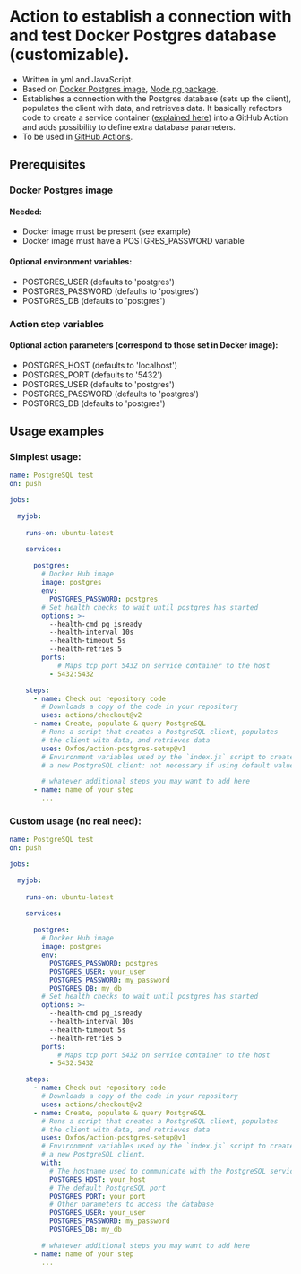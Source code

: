 # Action to establish a connection with and test Docker Postgres database (customizable).

- Written in yml and JavaScript.
- Based on [Docker Postgres image](https://hub.docker.com/_/postgres), [Node pg package](https://node-postgres.com/).
- Establishes a connection with the Postgres database (sets up the client), populates the client with data, and retrieves data. It basically refactors code to create a service container ([explained here](https://help.github.com/en/actions/configuring-and-managing-workflows/creating-postgresql-service-containers#running-jobs-directly-on-the-runner-machine)) into a GitHub Action and adds possibility to define extra database parameters.
- To be used in [GitHub Actions](https://github.com/features/actions).

## Prerequisites

### Docker Postgres image
#### Needed:
- Docker image must be present (see example)
- Docker image must have a POSTGRES_PASSWORD variable
#### Optional environment variables:
- POSTGRES_USER (defaults to 'postgres')
- POSTGRES_PASSWORD (defaults to 'postgres')
- POSTGRES_DB (defaults to 'postgres')

### Action step variables
#### Optional action parameters (correspond to those set in Docker image):
- POSTGRES_HOST (defaults to 'localhost')
- POSTGRES_PORT (defaults to '5432')
- POSTGRES_USER (defaults to 'postgres')
- POSTGRES_PASSWORD (defaults to 'postgres')
- POSTGRES_DB (defaults to 'postgres')

## Usage examples

### Simplest usage:

```yml
name: PostgreSQL test
on: push

jobs:

  myjob:
    
    runs-on: ubuntu-latest

    services:
    
      postgres:
        # Docker Hub image
        image: postgres
        env:
          POSTGRES_PASSWORD: postgres
        # Set health checks to wait until postgres has started
        options: >-
          --health-cmd pg_isready
          --health-interval 10s
          --health-timeout 5s
          --health-retries 5
        ports:
            # Maps tcp port 5432 on service container to the host
          - 5432:5432

    steps:
      - name: Check out repository code
        # Downloads a copy of the code in your repository
        uses: actions/checkout@v2
      - name: Create, populate & query PostgreSQL
        # Runs a script that creates a PostgreSQL client, populates
        # the client with data, and retrieves data
        uses: Oxfos/action-postgres-setup@v1
        # Environment variables used by the `index.js` script to create
        # a new PostgreSQL client: not necessary if using default values.

        # whatever additional steps you may want to add here
      - name: name of your step
        ...

```

### Custom usage (no real need):

```yml
name: PostgreSQL test
on: push

jobs:

  myjob:
    
    runs-on: ubuntu-latest

    services:
    
      postgres:
        # Docker Hub image
        image: postgres
        env:
          POSTGRES_PASSWORD: postgres
          POSTGRES_USER: your_user
          POSTGRES_PASSWORD: my_password
          POSTGRES_DB: my_db
        # Set health checks to wait until postgres has started
        options: >-
          --health-cmd pg_isready
          --health-interval 10s
          --health-timeout 5s
          --health-retries 5
        ports:
            # Maps tcp port 5432 on service container to the host
          - 5432:5432

    steps:
      - name: Check out repository code
        # Downloads a copy of the code in your repository
        uses: actions/checkout@v2
      - name: Create, populate & query PostgreSQL
        # Runs a script that creates a PostgreSQL client, populates
        # the client with data, and retrieves data
        uses: Oxfos/action-postgres-setup@v1
        # Environment variables used by the `index.js` script to create
        # a new PostgreSQL client.
        with:
          # The hostname used to communicate with the PostgreSQL service container
          POSTGRES_HOST: your_host
          # The default PostgreSQL port
          POSTGRES_PORT: your_port
          # Other parameters to access the database
          POSTGRES_USER: your_user
          POSTGRES_PASSWORD: my_password
          POSTGRES_DB: my_db

        # whatever additional steps you may want to add here
      - name: name of your step
        ...

```
